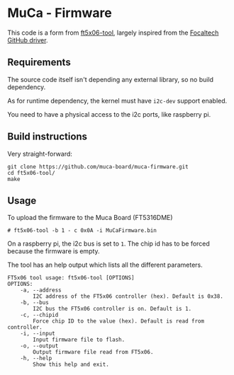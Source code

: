 MuCa - Firmware
===========

This code is a form from [ft5x06-tool](https://github.com/boundarydevices/ft5x06-tool), largely inspired from the [Focaltech GitHub driver](https://github.com/focaltech-systems/drivers-input-touchscreen-FTS_driver).


Requirements
------------

The source code itself isn't depending any external library, so no build dependency.

As for runtime dependency, the kernel must have `i2c-dev` support enabled.

You need to have a physical access to the i2c ports, like raspberry pi. 

Build instructions
------------------

Very straight-forward:
```
git clone https://github.com/muca-board/muca-firmware.git
cd ft5x06-tool/
make
```


Usage
-----

To upload the firmware to the Muca Board (FT5316DME)

```
# ft5x06-tool -b 1 - c 0x0A -i MuCaFirmware.bin 
```

On a raspberry pi, the i2c bus is set to `1`. The chip id has to be forced because the firmware is empty. 



The tool has an help output which lists all the different parameters.
```
FT5x06 tool usage: ft5x06-tool [OPTIONS]
OPTIONS:
	-a, --address
		I2C address of the FT5x06 controller (hex). Default is 0x38.
	-b, --bus
		I2C bus the FT5x06 controller is on. Default is 1.
	-c, --chipid
		Force chip ID to the value (hex). Default is read from controller.
	-i, --input
		Input firmware file to flash.
	-o, --output
		Output firmware file read from FT5x06.
	-h, --help
		Show this help and exit.
```
